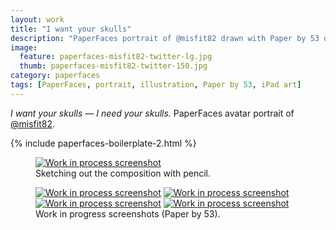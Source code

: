 ```yaml
---
layout: work
title: "I want your skulls"
description: "PaperFaces portrait of @misfit82 drawn with Paper by 53 on an iPad."
image: 
  feature: paperfaces-misfit82-twitter-lg.jpg
  thumb: paperfaces-misfit82-twitter-150.jpg
category: paperfaces
tags: [PaperFaces, portrait, illustration, Paper by 53, iPad art]
---
```


<em>I want your skulls &mdash; I need your skulls.</em> PaperFaces avatar portrait of <a href="http://twitter.com/misfit82">@misfit82</a>.

{% include paperfaces-boilerplate-2.html %}

<figure>
	<a href="{{ site.url }}/images/paperfaces-misfit82-process-1-lg.jpg"><img src="{{ site.url }}/images/paperfaces-misfit82-process-1-750.jpg" alt="Work in process screenshot"></a>
	<figcaption>Sketching out the composition with pencil.</figcaption>
</figure>

<figure class="half">
	<a href="{{ site.url }}/images/paperfaces-misfit82-process-2-lg.jpg"><img src="{{ site.url }}/images/paperfaces-misfit82-process-2-600.jpg" alt="Work in process screenshot"></a>
	<a href="{{ site.url }}/images/paperfaces-misfit82-process-3-lg.jpg"><img src="{{ site.url }}/images/paperfaces-misfit82-process-3-600.jpg" alt="Work in process screenshot"></a>
	<a href="{{ site.url }}/images/paperfaces-misfit82-process-4-lg.jpg"><img src="{{ site.url }}/images/paperfaces-misfit82-process-4-600.jpg" alt="Work in process screenshot"></a>
	<a href="{{ site.url }}/images/paperfaces-misfit82-process-5-lg.jpg"><img src="{{ site.url }}/images/paperfaces-misfit82-process-5-600.jpg" alt="Work in process screenshot"></a>
	<figcaption>Work in progress screenshots (Paper by 53).</figcaption>
</figure>